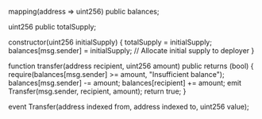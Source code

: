 mapping(address => uint256) public balances;

uint256 public totalSupply;

constructor(uint256 initialSupply) {
    totalSupply = initialSupply;
    balances[msg.sender] = initialSupply; // Allocate initial supply to deployer
}


function transfer(address recipient, uint256 amount) public returns (bool) {
    require(balances[msg.sender] >= amount, "Insufficient balance");
    balances[msg.sender] -= amount;
    balances[recipient] += amount;
    emit Transfer(msg.sender, recipient, amount);
    return true;
}


event Transfer(address indexed from, address indexed to, uint256 value);

